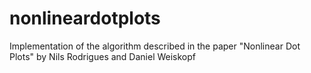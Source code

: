 # nonlineardotplots
Implementation of the algorithm described in the paper "Nonlinear Dot Plots" by Nils Rodrigues and Daniel Weiskopf
